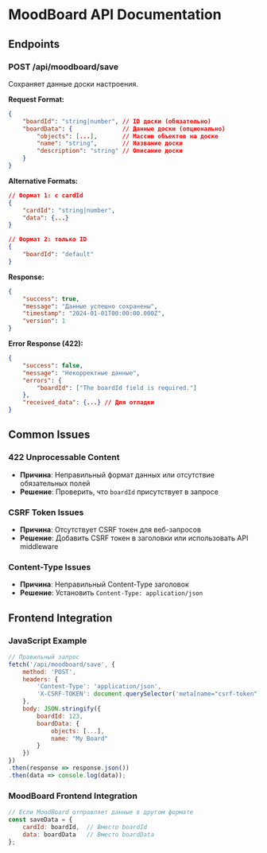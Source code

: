 # MoodBoard API Documentation

## Endpoints

### POST /api/moodboard/save
Сохраняет данные доски настроения.

**Request Format:**
```json
{
    "boardId": "string|number", // ID доски (обязательно)
    "boardData": {              // Данные доски (опционально)
        "objects": [...],       // Массив объектов на доске
        "name": "string",       // Название доски
        "description": "string" // Описание доски
    }
}
```

**Alternative Formats:**
```json
// Формат 1: с cardId
{
    "cardId": "string|number",
    "data": {...}
}

// Формат 2: только ID
{
    "boardId": "default"
}
```

**Response:**
```json
{
    "success": true,
    "message": "Данные успешно сохранены",
    "timestamp": "2024-01-01T00:00:00.000Z",
    "version": 1
}
```

**Error Response (422):**
```json
{
    "success": false,
    "message": "Некорректные данные",
    "errors": {
        "boardId": ["The boardId field is required."]
    },
    "received_data": {...} // Для отладки
}
```

## Common Issues

### 422 Unprocessable Content
- **Причина**: Неправильный формат данных или отсутствие обязательных полей
- **Решение**: Проверить, что `boardId` присутствует в запросе

### CSRF Token Issues
- **Причина**: Отсутствует CSRF токен для веб-запросов
- **Решение**: Добавить CSRF токен в заголовки или использовать API middleware

### Content-Type Issues
- **Причина**: Неправильный Content-Type заголовок
- **Решение**: Установить `Content-Type: application/json`

## Frontend Integration

### JavaScript Example
```javascript
// Правильный запрос
fetch('/api/moodboard/save', {
    method: 'POST',
    headers: {
        'Content-Type': 'application/json',
        'X-CSRF-TOKEN': document.querySelector('meta[name="csrf-token"]').content
    },
    body: JSON.stringify({
        boardId: 123,
        boardData: {
            objects: [...],
            name: "My Board"
        }
    })
})
.then(response => response.json())
.then(data => console.log(data));
```

### MoodBoard Frontend Integration
```javascript
// Если MoodBoard отправляет данные в другом формате
const saveData = {
    cardId: boardId,  // Вместо boardId
    data: boardData   // Вместо boardData
};
```
